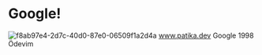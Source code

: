 # Google!
![f8ab97e4-2d7c-40d0-87e0-06509f1a2d4a](https://user-images.githubusercontent.com/109747427/188607500-449360b4-4219-4792-af6d-ad1840a4ab96.jpg)
www.patika.dev  Google 1998 Ödevim
